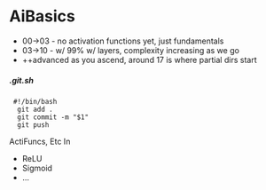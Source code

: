 # AiBasics

* 00->03 - no activation functions yet, just fundamentals
* 03->10 - w/ 99% w/ layers, complexity increasing as we go
* ++advanced as you ascend, around 17 is where partial dirs start

##### .git.sh
```
 #!/bin/bash
  git add .
  git commit -m "$1"
  git push
```
ActiFuncs, Etc  In
* ReLU
* Sigmoid
* ...
